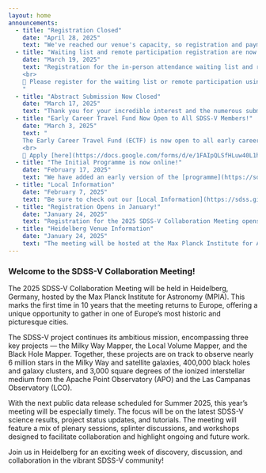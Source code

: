 ```yaml
---
layout: home
announcements:
  - title: "Registration Closed"
    date: "April 28, 2025"
    text: "We've reached our venue's capacity, so registration and payment options are now closed. If you were unable to complete payment, we’d be delighted to have you join us online. Thank you for the overwhelming response from the SDSS community, we’re excited to see everyone in Heidelberg in one month!"
  - title: "Waiting list and remote participation registration are now open"
    date: "March 19, 2025"
    text: "Registration for the in-person attendance waiting list and remote participation is now open. Please note that your in-person registration is **not confirmed until the registration fee has been paid**, so please complete the registration as soon as possible to confirm your attendance. Remote participation remains free and available to everyone!
    <br> 
    📌 Please register for the waiting list or remote participation using [this link](https://cuboulder.qualtrics.com/jfe/form/SV_1RL1k76nQaznNsO)
    "
  - title: "Abstract Submission Now Closed"
    date: "March 17, 2025"
    text: "Thank you for your incredible interest and the numerous submitted abstracts. Due to high demand, registration is temporarily closed, but online participation will reopen shortly and we will announce if additional spaces become available."
  - title: "Early Career Travel Fund Now Open to All SDSS-V Members!"
    date: "March 3, 2025"
    text: "
    The Early Career Travel Fund (ECTF) is now open to all early career researchers in SDSS-V. This update follows a 2024 policy change led by Keith Hawkins and the Collaboration Council and approved by the AC/EC. We hope it helps early career researchers, particularly those attending the SDSS-V Collaboration Meeting in June.
    <br>    
    📌 Apply [here](https://docs.google.com/forms/d/e/1FAIpQLSfHLuw40L1hWCDzwQv7xhzpIfWGjwAfx8-B3OL_iKPlYrAndg/viewform)"
  - title: "The Initial Programme is now online!"
    date: "February 17, 2025"
    text: "We have added an early version of the [programme](https://sdss.github.io/meeting-2025/program/) for those who need it to plan their travel arrangements."
  - title: "Local Information"
    date: "February 7, 2025"
    text: "Be sure to check out our [Local Information](https://sdss.github.io/meeting-2025/local-info/) guide for hotel recommendations near the bus pick-up points, as well as restaurant suggestions and more!"
  - title: "Registration Opens in January!"
    date: "January 24, 2025"
    text: "Registration for the 2025 SDSS-V Collaboration Meeting opens on January 31. Make sure to secure your spot by **April 30, 2025**."
  - title: "Heidelberg Venue Information"
    date: "January 24, 2025"
    text: "The meeting will be hosted at the Max Planck Institute for Astronomy (MPIA) in Heidelberg. More details on the venue [here](https://jvillasr.github.io/sdss-2025-test/location/)."
---
```


### Welcome to the SDSS-V Collaboration Meeting!  

The 2025 SDSS-V Collaboration Meeting will be held in Heidelberg, Germany, hosted by the Max Planck Institute for Astronomy (MPIA). This marks the first time in 10 years that the meeting returns to Europe, offering a unique opportunity to gather in one of Europe’s most historic and picturesque cities.

The SDSS-V project continues its ambitious mission, encompassing three key projects — the Milky Way Mapper, the Local Volume Mapper, and the Black Hole Mapper. Together, these projects are on track to observe nearly 6 million stars in the Milky Way and satellite galaxies, 400,000 black holes and galaxy clusters, and 3,000 square degrees of the ionized interstellar medium from the Apache Point Observatory (APO) and the Las Campanas Observatory (LCO).

With the next public data release scheduled for Summer 2025, this year’s meeting will be especially timely. The focus will be on the latest SDSS-V science results, project status updates, and tutorials. The meeting will feature a mix of plenary sessions, splinter discussions, and workshops designed to facilitate collaboration and highlight ongoing and future work.

Join us in Heidelberg for an exciting week of discovery, discussion, and collaboration in the vibrant SDSS-V community!


